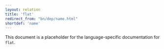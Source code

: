 ```yaml
---
layout: relation
title: 'flat'
redirect_from: "bn/dep/name.html"
shortdef: 'name'
---
```


This document is a placeholder for the language-specific documentation
for `flat`.
